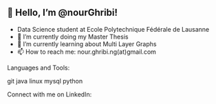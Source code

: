 ## 👋 Hello, I’m @nourGhribi!

- Data Science student at Ecole Polytechnique Fédérale de Lausanne
- 👀 I’m currently doing my Master Thesis 
- 🌱 I’m currently learning about Multi Layer Graphs
- 📫 How to reach me: nour.ghribi.ng(at)gmail.com

Languages and Tools:

git java  linux  mysql python 

Connect with me on LinkedIn:

<!---
nourGhribi/nourGhribi is a ✨ special ✨ repository because its `README.md` (this file) appears on your GitHub profile.
You can click the Preview link to take a look at your changes.
--->
